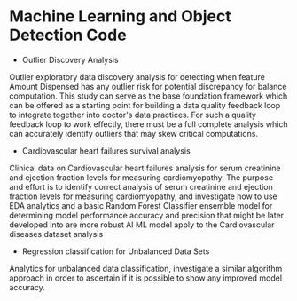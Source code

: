 # Machine Learning and Object Detection Code

* Outlier Discovery Analysis 

Outlier exploratory data discovery analysis for detecting when feature Amount Dispensed has any outlier risk for potential discrepancy for balance computation. This study can serve as the base foundation framework which can be offered as a starting point for building a data quality feedback loop to integrate together into doctor's data practices. For such a quality feedback loop to work effectly, there must be a full complete analysis which can accurately identify outliers that may skew critical computations.

* Cardiovascular heart failures survival analysis

Clinical data on Cardiovascular heart failures analysis for serum creatinine and ejection fraction levels for measuring cardiomyopathy. The purpose and effort is to identify correct analysis of serum creatinine and ejection fraction levels for measuring cardiomyopathy, and investigate how to use EDA analytics and a basic Random Forest Classifier ensemble model for determining model performance accuracy and precision that might be later developed into are more robust AI ML model apply to the Cardiovascular diseases dataset analysis

* Regression classification for Unbalanced Data Sets

Analytics for unbalanced data classification, investigate a similar algorithm approach in order to ascertain if it is possible to show any improved model accuracy.
